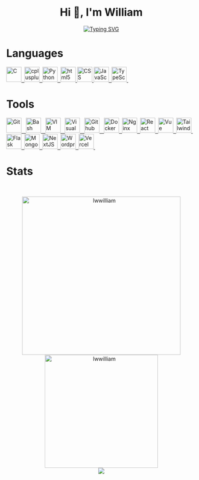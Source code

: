 <h1 align="center">Hi 👋, I'm William</h1>
<p align="center">
<a href="https://git.io/typing-svg"><img src="https://readme-typing-svg.herokuapp.com?font=Fira+Code&pause=1000&center=true&width=435&lines=Welcome+to+my+profile;Currently+a+cadet+in+42KL;rm+-rf+*" alt="Typing SVG" /></a>
</p>

# Languages
<div>
	<a href="https://en.wikipedia.org/wiki/C_(programming_language)">
		<img src="https://cdn.jsdelivr.net/gh/devicons/devicon/icons/c/c-original.svg" title="C" alt="C" width="40" height="40"/>&nbsp;
	</a>
	<a href="https://en.cppreference.com/w/">
		<img src="https://cdn.jsdelivr.net/gh/devicons/devicon/icons/cplusplus/cplusplus-original.svg" title="cplusplus" alt="cplusplus" width="40" height="40"/>&nbsp;
	</a>
	<a href="https://www.python.org/">
  	<img src="https://cdn.jsdelivr.net/gh/devicons/devicon/icons/python/python-original.svg" title="Python" alt="Python" width="40" height="40"/>&nbsp;
	</a>
	<a href="https://en.wikipedia.org/wiki/HTML5">
  	<img src="https://cdn.jsdelivr.net/gh/devicons/devicon/icons/html5/html5-original.svg" title="html5" alt="html5" width="40" height="40"/>
	</a>
	<a href="https://en.wikipedia.org/wiki/CSS">
  	<img src="https://cdn.jsdelivr.net/gh/devicons/devicon/icons/css3/css3-original.svg" title="CSS" alt="CSS" width="40" height="40"/>
	</a>
	<a href="https://www.javascript.com/">
  	<img src="https://cdn.jsdelivr.net/gh/devicons/devicon/icons/javascript/javascript-original.svg" title="JavaScript" alt="JavaScript" width="40" height="40"/>&nbsp;
	</a>
	<a href="https://www.typescriptlang.org/">
	  <img src="https://cdn.jsdelivr.net/gh/devicons/devicon/icons/typescript/typescript-original.svg" title="TypeScript" alt="TypeScript" width="40" height="40"/>&nbsp;
	</a>
</div>


# Tools
<div>
	<a href="https://git-scm.com/">
		<img alt="Git" style="align:left; width:40px;" src="https://cdn.jsdelivr.net/gh/devicons/devicon/icons/git/git-original.svg" />&nbsp&nbsp;
	</a>
	<a href="https://www.gnu.org/software/bash/">
		<img alt="Bash" style="width:40px;" src="https://cdn.jsdelivr.net/gh/devicons/devicon/icons/bash/bash-original.svg" />&nbsp&nbsp;
	</a>
	<a href="https://www.vim.org/">
		<img alt="VIM" style="width:40px;" src="https://cdn.jsdelivr.net/gh/devicons/devicon/icons/vim/vim-original.svg" />&nbsp&nbsp;
	</a>
	<a href="https://code.visualstudio.com/">
		<img alt="Visual Studio Code" style="width:40px" src="https://cdn.jsdelivr.net/gh/devicons/devicon/icons/vscode/vscode-original.svg" />&nbsp&nbsp;
	</a>
	<a href="https://github.com/">
		<img alt="Github" style="width:40px;" src="https://cdn.jsdelivr.net/gh/devicons/devicon/icons/github/github-original.svg" />&nbsp&nbsp;
	</a>
	<a href="https://www.docker.com/">
	  <img src="https://cdn.jsdelivr.net/gh/devicons/devicon/icons/docker/docker-original.svg" title="Docker" alt="Docker" width="40" height="40"/>&nbsp;
	</a>
	<a href="https://www.nginx.com/">
  	<img src="https://cdn.jsdelivr.net/gh/devicons/devicon/icons/nginx/nginx-original.svg" title="Nginx" alt="Nginx" width="40" height="40"/>&nbsp;
	</a>
	<a href="https://react.dev/">
  	<img src="https://cdn.jsdelivr.net/gh/devicons/devicon/icons/react/react-original.svg" title="React" alt="React" width="40" height="40"/>&nbsp;
	</a>
	<a href="https://vuejs.org/">
  	<img src="https://cdn.jsdelivr.net/gh/devicons/devicon/icons/vuejs/vuejs-original.svg" title="Vercel" alt="Vue" width="40" height="40"/>&nbsp;
	</a>
	<a href="https://tailwindcss.com/">
  	<img src="https://cdn.jsdelivr.net/gh/devicons/devicon/icons/tailwindcss/tailwindcss-plain.svg" title="Tailwind" alt="Tailwind" width="40" height="40"/>&nbsp;
	</a>
	<a href="https://flask.palletsprojects.com/">
  	<img src="https://cdn.jsdelivr.net/gh/devicons/devicon/icons/flask/flask-original.svg" title="Flask" alt="Flask" width="40" height="40"/>&nbsp;
	</a>
	<a href="https://www.mongodb.com/">
  	<img src="https://cdn.jsdelivr.net/gh/devicons/devicon/icons/mongodb/mongodb-original.svg" title="MongoDB" alt="MongoDB" width="40" height="40"/>&nbsp;
	</a>
	<a href="https://nextjs.org/">
  	<img src="https://cdn.jsdelivr.net/gh/devicons/devicon/icons/nextjs/nextjs-original.svg" title="NextJS" alt="NextJS" width="40" height="40"/>&nbsp;
	</a>
	<a href="https://wordpress.com/">
  	<img src="https://cdn.jsdelivr.net/gh/devicons/devicon/icons/wordpress/wordpress-plain.svg" title="Wordpress" alt="Wordpress" width="40" height="40"/>&nbsp;
	</a>
 	<a href="https://vercel.com/">
  	<img src="https://www.svgrepo.com/show/361653/vercel-logo.svg" title="Vercel" alt="Vercel" width="40" height="40"/>&nbsp;
	</a>
	
</div>
	
# Stats
<br>

<p align="center">
     <img src="https://github-readme-streak-stats.herokuapp.com/?user=lwwilliam&theme=tokyonight&hide_border=true&date_format=j%20M%5B%20Y%5D" width="420px" alt="lwwilliam" />
     <img src="https://github-readme-stats.vercel.app/api/top-langs?username=lwwilliam&show_icons=true&locale=en&layout=compact&theme=tokyonight&hide_border=true" width="300px" alt="lwwilliam"/>
<br>
<a href="https://github.com/antonkomarev/github-profile-views-counter">
    <img src="https://komarev.com/ghpvc/?username=lwwilliam&style=for-the-badge">
</a>
</p>

<!--
<picture>
  <source media="(prefers-color-scheme: dark)" srcset="https://github.com/lwwilliam/lwwilliam/blob/main/profile-3d-contrib/profile-night-view.svg">
  <source media="(prefers-color-scheme: light)" srcset="https://github.com/lwwilliam/lwwilliam/blob/main/profile-3d-contrib/profile-gitblock.svg">
  <img alt="github" src="https://github.com/lwwilliam/lwwilliam/blob/main/profile-3d-contrib/profile-night-view.svg" />
</picture>
-->
